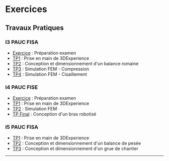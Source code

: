 # Exercices

## Travaux Pratiques
### I3 PAUC FISA

- [Exercice](./training.md) : Préparation examen
- [TP1](./tp1.md) : Prise en main de 3DExperience
- [TP2](./tp2.md) : Conception et dimensionnement d'un balance romaine
- [TP3](./tp.rdm.md) : Simulation FEM - Compression
- [TP4](./tp.rdm2.md) : Simulation FEM - Cisaillement
  
### I4 PAUC FISE

- [Exercice](./training.md) : Préparation examen
- [TP1](./tp1.md) : Prise en main de 3DExperience
- [TP2](./tp.rdm.md) : Simulation FEM
- [TP Final](./tp.igus.md) : Conception d'un bras robotisé

### I5 PAUC FISA

- [TP1](./tp1.md) : Prise en main de 3DExperience
- [TP2](./tp2.md) : Conception et dimensionnement d'un balance de pesée
- [TP3](./tp3.md) : Conception et dimensionnement d'un grue de chantier

---
